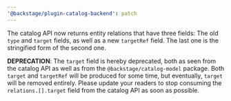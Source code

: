 ```yaml
---
'@backstage/plugin-catalog-backend': patch
---
```


The catalog API now returns entity relations that have three fields: The old
`type` and `target` fields, as well as a new `targetRef` field. The last one is
the stringified form of the second one.

**DEPRECATION**: The `target` field is hereby deprecated, both as seen from the
catalog API as well as from the `@backstage/catalog-model` package. Both
`target` and `targetRef` will be produced for some time, but eventually,
`target` will be removed entirely. Please update your readers to stop consuming
the `relations.[].target` field from the catalog API as soon as possible.
